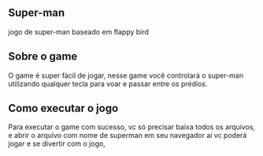 ## Super-man
jogo de super-man baseado em flappy bird

## Sobre o game

O game é super fácil de jogar, nesse game você controlará o super-man
utilizando qualquer tecla para voar e passar entre os prédios.

## Como executar o jogo

Para executar o game com sucesso, vc só precisar baixa todos os arquivos,
e abrir o arquivo com nome de superman em seu navegador ai vc poderá jogar e se divertir com o jogo,
